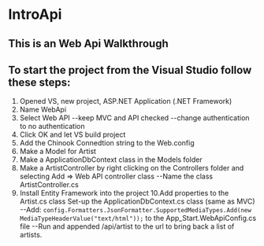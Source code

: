 # IntroApi
## This is an Web Api Walkthrough

## To start the project from the Visual Studio follow these steps:

1. Opened VS, new project, ASP.NET Application (.NET Framework)
2. Name WebApi
3. Select Web API
  --keep MVC and API checked
  --change authentication to no authentication
4. Click OK and let VS build project
5. Add the Chinook Connedtion string to the Web.config
6. Make a Model for Artist
7. Make a ApplicationDbContext class in the Models folder
8. Make a ArtistController by right clicking on the Controllers folder and selecting Add => Web API controller class
  --Name the class ArtistController.cs
9. Install Entity Framework into the project
10.Add properties to the Artist.cs class
Set-up the ApplicationDbContext.cs class (same as MVC)
  --Add: 
```config.Formatters.JsonFormatter.SupportedMediaTypes.Add(new MediaTypeHeaderValue("text/html"));``` 
to the App_Start.WebApiConfig.cs file
  --Run and appended /api/artist to the url to bring back a list of artists.
